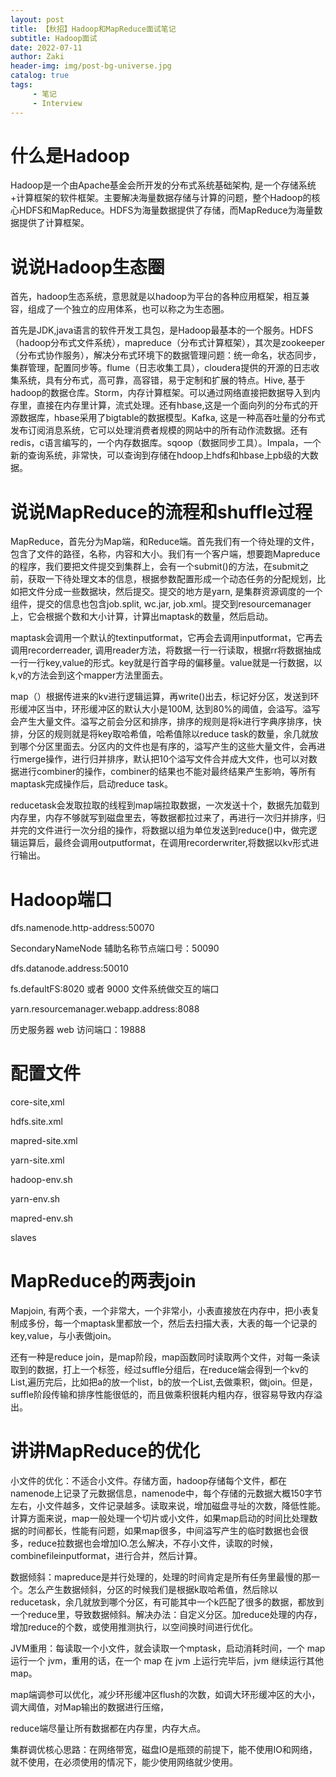 ```yaml
---
layout: post
title: 【秋招】Hadoop和MapReduce面试笔记
subtitle: Hadoop面试
date: 2022-07-11
author: Zaki
header-img: img/post-bg-universe.jpg
catalog: true
tags:
     - 笔记
     - Interview
---
```


# 什么是Hadoop 

Hadoop是一个由Apache基金会所开发的分布式系统基础架构, 是一个存储系统+计算框架的软件框架。主要解决海量数据存储与计算的问题，整个Hadoop的核心HDFS和MapReduce。HDFS为海量数据提供了存储，而MapReduce为海量数据提供了计算框架。

# 说说Hadoop生态圈

首先，hadoop生态系统，意思就是以hadoop为平台的各种应用框架，相互兼容，组成了一个独立的应用体系，也可以称之为生态圈。

首先是JDK,java语言的软件开发工具包，是Hadoop最基本的一个服务。HDFS（hadoop分布式文件系统），mapreduce（分布式计算框架），其次是zookeeper（分布式协作服务），解决分布式环境下的数据管理问题：统一命名，状态同步，集群管理，配置同步等。flume（日志收集工具），cloudera提供的开源的日志收集系统，具有分布式，高可靠，高容错，易于定制和扩展的特点。Hive, 基于hadoop的数据仓库。Storm，内存计算框架。可以通过网络直接把数据导入到内存里，直接在内存里计算，流式处理。还有hbase,这是一个面向列的分布式的开源数据库，hbase采用了bigtable的数据模型。Kafka, 这是一种高吞吐量的分布式发布订阅消息系统，它可以处理消费者规模的网站中的所有动作流数据。还有redis，c语言编写的，一个内存数据库。sqoop（数据同步工具）。Impala，一个新的查询系统，非常快，可以查询到存储在hdoop上hdfs和hbase上pb级的大数据。

# 说说MapReduce的流程和shuffle过程

MapReduce，首先分为Map端，和Reduce端。首先我们有一个待处理的文件，包含了文件的路径，名称，内容和大小。我们有一个客户端，想要跑Mapreduce的程序，我们要把文件提交到集群上，会有一个submit()的方法，在submit之前，获取一下待处理文本的信息，根据参数配置形成一个动态任务的分配规划，比如把文件分成一些数据块，然后提交。提交的地方是yarn, 是集群资源调度的一个组件，提交的信息也包含job.split, wc.jar, job.xml。提交到resourcemanager上，它会根据个数和大小计算，计算出maptask的数量，然后启动。

maptask会调用一个默认的textinputformat，它再会去调用inputformat，它再去调用recorderreader, 调用reader方法，将数据一行一行读取，根据rr将数据抽成一行一行key,value的形式。key就是行首字母的偏移量。value就是一行数据，以k,v的方法会到这个mapper方法里面去。

map（）根据传进来的kv进行逻辑运算，再write()出去，标记好分区，发送到环形缓冲区当中，环形缓冲区的默认大小是100M, 达到80%的阈值，会溢写。溢写会产生大量文件。溢写之前会分区和排序，排序的规则是将k进行字典序排序，快排，分区的规则就是将key取哈希值，哈希值除以reduce task的数量，余几就放到哪个分区里面去。分区内的文件也是有序的，溢写产生的这些大量文件，会再进行merge操作，进行归并排序，默认把10个溢写文件合并成大文件，也可以对数据进行combiner的操作，combiner的结果也不能对最终结果产生影响，等所有maptask完成操作后，启动reduce task。

reducetask会发取拉取的线程到map端拉取数据，一次发送十个，数据先加载到内存里，内存不够就写到磁盘里去，等数据都拉过来了，再进行一次归并排序，归并完的文件进行一次分组的操作，将数据以组为单位发送到reduce()中，做完逻辑运算后，最终会调用outputformat，在调用recorderwriter,将数据以kv形式进行输出。

# Hadoop端口

dfs.namenode.http-address:50070

 SecondaryNameNode 辅助名称节点端口号：50090
 
dfs.datanode.address:50010

fs.defaultFS:8020 或者 9000 文件系统做交互的端口

yarn.resourcemanager.webapp.address:8088

历史服务器 web 访问端口：19888

# 配置文件
core-site,xml

hdfs.site.xml

mapred-site.xml

yarn-site.xml

hadoop-env.sh

yarn-env.sh

mapred-env.sh

slaves

# MapReduce的两表join

Mapjoin, 有两个表，一个非常大，一个非常小，小表直接放在内存中，把小表复制成多份，每一个maptask里都放一个，然后去扫描大表，大表的每一个记录的key,value，与小表做join。

还有一种是reduce join，是map阶段，map函数同时读取两个文件，对每一条读取到的数据，打上一个标签，经过suffle分组后，在reduce端会得到一个kv的List,遍历完后，比如把a的放一个list，b的放一个List,去做乘积，做join。但是，suffle阶段传输和排序性能很低的，而且做乘积很耗内粗内存，很容易导致内存溢出。

# 讲讲MapReduce的优化

小文件的优化：不适合小文件。存储方面，hadoop存储每个文件，都在namenode上记录了元数据信息，namenode中，每个存储的元数据大概150字节左右，小文件越多，文件记录越多。读取来说，增加磁盘寻址的次数，降低性能。计算方面来说，map一般处理一个切片或小文件，如果map启动的时间比处理数据的时间都长，性能有问题，如果map很多，中间溢写产生的临时数据也会很多，reduce拉数据也会增加IO.怎么解决，不存小文件，读取的时候，combinefileinputformat，进行合并，然后计算。

数据倾斜：mapreduce是并行处理的，处理的时间肯定是所有任务里最慢的那一个。怎么产生数据倾斜，分区的时候我们是根据k取哈希值，然后除以reducetask，余几就放到哪个分区，有可能其中一个k匹配了很多的数据，都放到一个reduce里，导致数据倾斜。解决办法：自定义分区。加reduce处理的内存，增加reduce的个数，或使用推测执行，以空间换时间进行优化。

JVM重用：每读取一个小文件，就会读取一个mptask，启动消耗时间，一个 map 运行一个 jvm，重用的话，在一个 map 在 jvm 上运行完毕后，jvm 继续运行其他 map。

map端调参可以优化，减少环形缓冲区flush的次数，如调大环形缓冲区的大小，调大阈值，对Map输出的数据进行压缩，

reduce端尽量让所有数据都在内存里，内存大点。

集群调优核心思路：在网络带宽，磁盘IO是瓶颈的前提下，能不使用IO和网络，就不使用，在必须使用的情况下，能少使用网络就少使用。
